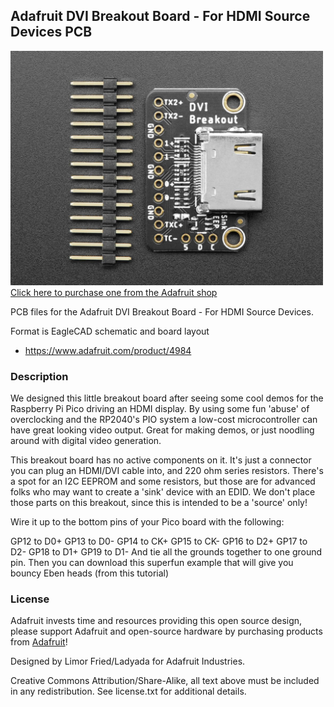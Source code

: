 ## Adafruit DVI Breakout Board - For HDMI Source Devices PCB

<a href="http://www.adafruit.com/products/4984"><img src="assets/4984.jpg?raw=true" width="500px"><br/>
Click here to purchase one from the Adafruit shop</a>

PCB files for the Adafruit DVI Breakout Board - For HDMI Source Devices. 

Format is EagleCAD schematic and board layout
* https://www.adafruit.com/product/4984

### Description

We designed this little breakout board after seeing some cool demos for the Raspberry Pi Pico driving an HDMI display. By using some fun 'abuse' of overclocking and the RP2040's PIO system a low-cost microcontroller can have great looking video output. Great for making demos, or just noodling around with digital video generation.

This breakout board has no active components on it. It's just a connector you can plug an HDMI/DVI cable into, and 220 ohm series resistors. There's a spot for an I2C EEPROM and some resistors, but those are for advanced folks who may want to create a 'sink' device with an EDID. We don't place those parts on this breakout, since this is intended to be a 'source' only!

Wire it up to the bottom pins of your Pico board with the following:

GP12 to D0+
GP13 to D0-
GP14 to CK+
GP15 to CK-
GP16 to D2+
GP17 to D2-
GP18 to D1+
GP19 to D1-
And tie all the grounds together to one ground pin. Then you can download this superfun example that will give you bouncy Eben heads (from this tutorial)

### License

Adafruit invests time and resources providing this open source design, please support Adafruit and open-source hardware by purchasing products from [Adafruit](https://www.adafruit.com)!

Designed by Limor Fried/Ladyada for Adafruit Industries.

Creative Commons Attribution/Share-Alike, all text above must be included in any redistribution. 
See license.txt for additional details.
